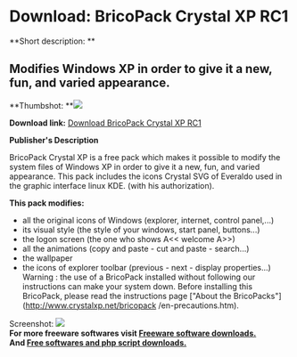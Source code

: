 # Download: BricoPack Crystal XP RC1

**Short description: **

## Modifies Windows XP in order to give it a new, fun, and varied appearance.

  
**Thumbshot: **![](http://www.freewarefiles.com/screenshot/bpcrystalxp_md.jpg)   
  
**Download link:** [Download BricoPack Crystal XP RC1](http://freesoftwares.boysofts.com/BricoPack-Crystal-XP-RC_program_22760.html)  
  

**Publisher's Description**  
  

BricoPack Crystal XP is a free pack which makes it possible to modify the
system files of Windows XP in order to give it a new, fun, and varied
appearance. This pack includes the icons Crystal SVG of Everaldo used in the
graphic interface linux KDE. (with his authorization).

**This pack modifies:**

  * all the original icons of Windows (explorer, internet, control panel,...) 
  * its visual style (the style of your windows, start panel, buttons...) 
  * the logon screen (the one who shows A<< welcome A>>) 
  * all the animations (copy and paste - cut and paste - search...) 
  * the wallpaper 
  * the icons of explorer toolbar (previous - next - display properties...) 
Warning : the use of a BricoPack installed without following our instructions
can make your system down. Before installing this BricoPack, please read the
instructions page ["About the BricoPacks"](http://www.crystalxp.net/bricopack
/en-precautions.htm).

  
  
Screenshot: ![](http://www.freewarefiles.com/screenshot/bpcrystalxp.jpg)  
**For more freeware softwares visit [Freeware software downloads.](http://freesoftwares.boysofts.com/)**   
**And [Free softwares and php script downloads.](http://www.boysofts.com/)**

